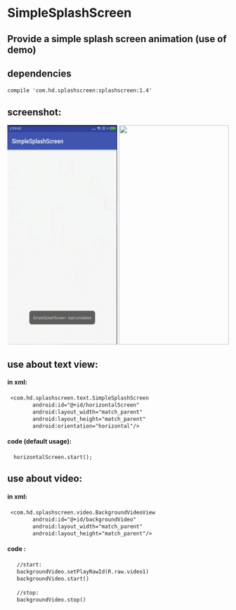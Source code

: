# SimpleSplashScreen

## Provide a simple splash screen animation (use of demo)

## dependencies

```
compile 'com.hd.splashscreen:splashscreen:1.4'
```

## screenshot:

<img src="art/text_screen.gif" width="250px" height="500px"/> <img src="art/video_screen.gif" width="250px" height="500px"/>

## use about text view:

#### in xml:
```
 <com.hd.splashscreen.text.SimpleSplashScreen
        android:id="@+id/horizontalScreen"
        android:layout_width="match_parent"
        android:layout_height="match_parent"
        android:orientation="horizontal"/>
```

#### code (default usage):

```
  horizontalScreen.start();
```

## use about video:

#### in xml:
```
 <com.hd.splashscreen.video.BackgroundVideoView
        android:id="@+id/backgroundVideo"
        android:layout_width="match_parent"
        android:layout_height="match_parent"/>
```

#### code :

```
   //start:
   backgroundVideo.setPlayRawId(R.raw.video1)
   backgroundVideo.start()

   //stop:
   backgroundVideo.stop()
```
